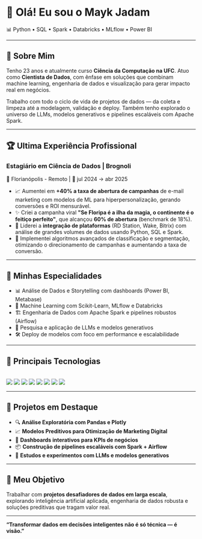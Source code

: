 
# 👋 Olá! Eu sou o Mayk Jadam

📊 Python • SQL • Spark • Databricks • MLflow • Power BI

---

## 🚀 Sobre Mim

Tenho 23 anos e atualmente curso **Ciência da Computação na UFC**. Atuo como **Cientista de Dados**, com ênfase em soluções que combinam machine learning, engenharia de dados e visualização para gerar impacto real em negócios.

Trabalho com todo o ciclo de vida de projetos de dados — da coleta e limpeza até a modelagem, validação e deploy. Também tenho explorado o universo de LLMs, modelos generativos e pipelines escaláveis com Apache Spark.

---

## 🏆 Ultima Experiência Profissional

### **Estagiário em Ciência de Dados | Brognoli**  
📍 Florianópolis - Remoto | 📅 jul 2024 → abr 2025

- 📈 Aumentei em **+40% a taxa de abertura de campanhas** de e-mail marketing com modelos de ML para hiperpersonalização, gerando conversões e ROI mensurável.
- ✨ Criei a campanha viral **"Se Floripa é a ilha da magia, o continente é o feitiço perfeito"**, que alcançou **60% de abertura** (benchmark de 18%).
- 🔗 Liderei a **integração de plataformas** (RD Station, Wake, Bitrix) com análise de grandes volumes de dados usando Python, SQL e Spark.
- 🧠 Implementei algoritmos avançados de classificação e segmentação, otimizando o direcionamento de campanhas e aumentando a taxa de conversão.

---

## 🧠 Minhas Especialidades

- 📊 Análise de Dados e Storytelling com dashboards (Power BI, Metabase)
- 🤖 Machine Learning com Scikit-Learn, MLflow e Databricks
- 🏗️ Engenharia de Dados com Apache Spark e pipelines robustos (Airflow)
- 🧬 Pesquisa e aplicação de LLMs e modelos generativos
- 🛠️ Deploy de modelos com foco em performance e escalabilidade

---

## 🧰 Principais Tecnologias

<div style="display: inline-block;"><br/>
  <img src="https://img.shields.io/badge/Python-3776AB?style=for-the-badge&logo=python&logoColor=white"/>
  <img src="https://img.shields.io/badge/SQL-4479A1?style=for-the-badge&logo=postgresql&logoColor=white"/>
  <img src="https://img.shields.io/badge/Apache_Spark-E25A1C?style=for-the-badge&logo=apachespark&logoColor=white"/>
  <img src="https://img.shields.io/badge/Databricks-F80000?style=for-the-badge&logo=databricks&logoColor=white"/>
  <img src="https://img.shields.io/badge/Scikit--Learn-F7931E?style=for-the-badge&logo=scikit-learn&logoColor=white"/>
  <img src="https://img.shields.io/badge/MLflow-10253F?style=for-the-badge&logo=mlflow&logoColor=white"/>
  <img src="https://img.shields.io/badge/Power_BI-F2C811?style=for-the-badge&logo=powerbi&logoColor=black"/>
  <img src="https://img.shields.io/badge/Git-F05032?style=for-the-badge&logo=git&logoColor=white"/>
</div>

---

## 📂 Projetos em Destaque

- 🔍 **Análise Exploratória com Pandas e Plotly**  
- 📈 **Modelos Preditivos para Otimização de Marketing Digital**
- 🧪 **Dashboards interativos para KPIs de negócios**
- 📦 **Construção de pipelines escaláveis com Spark + Airflow**
- 🤖 **Estudos e experimentos com LLMs e modelos generativos**

---

## 🎯 Meu Objetivo

Trabalhar com **projetos desafiadores de dados em larga escala**, explorando inteligência artificial aplicada, engenharia de dados robusta e soluções preditivas que tragam valor real.

---

**“Transformar dados em decisões inteligentes não é só técnica — é visão.”**  

